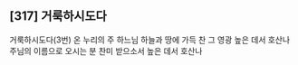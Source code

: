 ## [317] 거룩하시도다

거룩하시도다(3번)
온 누리의 주 하느님 하늘과 땅에 가득 찬 그 영광 높은 데서 호산나 
주님의 이름으로 오시는 분 찬미 받으소서 높은 데서 호산나

